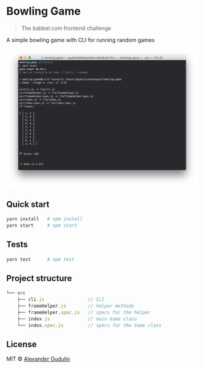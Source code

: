 # Bowling Game

> The babbel.com frontend challenge

A simple bowling game with CLI for running random games

![Screenshot](/screenshot.png)

## Quick start

```sh
yarn install   # npm install
yarn start     # npm start
```

## Tests

```sh
yarn test      # npm test
```

## Project structure

```js
└── src
    ├── cli.js                // CLI
    ├── frameHelper.js        // helper methods
    ├── frameHelper.spec.js   // specs for the helper
    ├── index.js              // main Game class
    └── index.spec.js         // specs for the Game class
```

## License

MIT © [Alexander Gudulin](http://gudulin.com)
